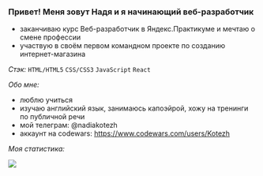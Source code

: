 ### Привет! Меня зовут Надя и я начинающий веб-разработчик 

- заканчиваю курс Веб-разработчик в Яндекс.Практикуме и мечтаю о смене профессии
- участвую в своём первом командном проекте по созданию интернет-магазина

_Стэк:_ `HTML/HTML5` `CSS/CSS3` `JavaScript` `React`

_Обо мне:_
- люблю учиться
- изучаю английский язык, занимаюсь капоэйрой, хожу на тренинги по публичной речи 
- мой телеграм: @nadiakotezh 
- аккаунт на codewars: https://www.codewars.com/users/Kotezh

_Моя статистика:_

<img src="https://github-readme-stats.vercel.app/api?username=Kotezh&show_icons=true&title_color=ffffff&icon_color=bb2acf&text_color=daf7dc&bg_color=151515">
